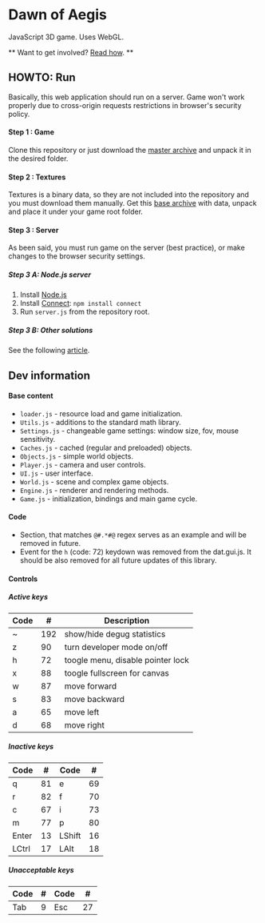 Dawn of Aegis
=============
JavaScript 3D game. Uses WebGL.

** Want to get involved? [Read how](CONTRIBUTING.md). **


## HOWTO: Run ##

Basically, this web application should run on a server. Game won't work properly due to cross-origin requests restrictions in browser's security policy.

#### Step 1 : Game ####
Clone this repository or just download the [master archive](https://github.com/edloidas/dawn-of-aegis/archive/master.zip) and unpack it in the desired folder.

#### Step 2 : Textures ####
Textures is a binary data, so they are not included into the repository and you must download them manually. Get this [base archive](https://dl.dropboxusercontent.com/u/40688668/base.zip) with data, unpack and place it under your game root folder.

#### Step 3 : Server ####
As been said, you must run game on the server (best practice), or make changes to the browser security settings.

##### Step 3 A: Node.js server #####
1. Install [Node.js](http://nodejs.org)
2. Install [Connect](http://senchalabs.github.com/connect): `npm install connect`
3. Run `server.js` from the repository root.

##### Step 3 B: Other solutions #####
See the following [article](https://github.com/mrdoob/three.js/wiki/How-to-run-things-locally).

## Dev information ##

#### Base content ####
* `loader.js` - resource load and game initialization.
* `Utils.js` - additions to the standard math library.
* `Settings.js` - changeable game settings: window size, fov, mouse sensitivity.
* `Caches.js` - cached (regular and preloaded) objects.
* `Objects.js` - simple world objects.
* `Player.js` - camera and user controls.
* `UI.js` - user interface.
* `World.js` - scene and complex game objects.
* `Engine.js` - renderer and rendering methods.
* `Game.js` - initialization, bindings and main game cycle.

#### Code ####
* Section, that matches `@#.*#@` regex serves as an example and will be removed in future.
* Event for the `h` (code: 72) keydown was removed from the dat.gui.js. It should be also removed for all future updates of this library.

#### Controls ####

##### Active keys #####
| Code |  #  | Description                       |
| ---- | --- | --------------------------------- |
|  ~   | 192 | show/hide degug statistics        |
|  z   | 90  | turn developer mode on/off        |
|  h   | 72  | toogle menu, disable pointer lock |
|  x   | 88  | toogle fullscreen for canvas      |
|  w   | 87  | move forward                      |
|  s   | 83  | move backward                     |
|  a   | 65  | move left                         |
|  d   | 68  | move right                        |

##### Inactive keys #####
| Code   |  #  | Code   |  #  |
| ------ | --- | ------ | --- |
| q      |  81 | e      |  69 |
| r      |  82 | f      |  70 |
| c      |  67 | i      |  73 |
| m      |  77 | p      |  80 |
| Enter  |  13 | LShift |  16 |
| LCtrl  |  17 | LAlt   |  18 |

##### Unacceptable keys #####
| Code |  #  | Code |  #  |
| ---- | --- | ---- | --- |
| Tab  |   9 | Esc  |  27 |
